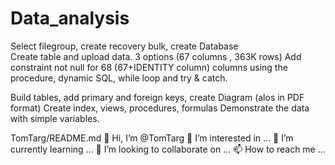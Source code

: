 # Data_analysis

Select filegroup, create recovery bulk, create Database   
Create table and upload data. 3 options (67 columns , 363K rows)
Add constraint not null for 68 (67+IDENTITY column) columns using the procedure, dynamic SQL, while loop and try & catch. 

Build tables, add primary and foreign keys, create Diagram (alos in PDF format)
Create index, views, procedures, formulas 
Demonstrate the data with simple variables.

TomTarg/README.md
👋 Hi, I’m @TomTarg
👀 I’m interested in ...
🌱 I’m currently learning ...
💞️ I’m looking to collaborate on ...
📫 How to reach me ...
